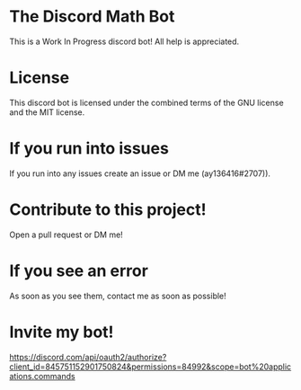 # The Discord Math Bot

This is a Work In Progress discord bot! All help is appreciated.

# License

This discord bot is licensed under the combined terms of the GNU license and the MIT license.

# If you run into issues
If you run into any issues create an issue or DM me (ay136416#2707)). 

# Contribute to this project!

Open a pull request or DM me!

# If you see an error

As soon as you see them, contact me as soon as possible!

# Invite my bot!

https://discord.com/api/oauth2/authorize?client_id=845751152901750824&permissions=84992&scope=bot%20applications.commands

